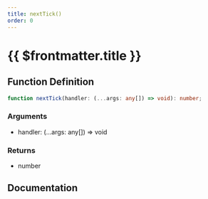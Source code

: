 ```yaml
---
title: nextTick()
order: 0
---
```


# {{ $frontmatter.title }}

<!--@include: ./nextTick_partial_header.md-->

## Function Definition

```ts
function nextTick(handler: (...args: any[]) => void): number;
```

### Arguments

* handler: (...args: any[]) =\> void

### Returns

* number

## Documentation

<!--@include: ./nextTick_partial_footer.md-->
